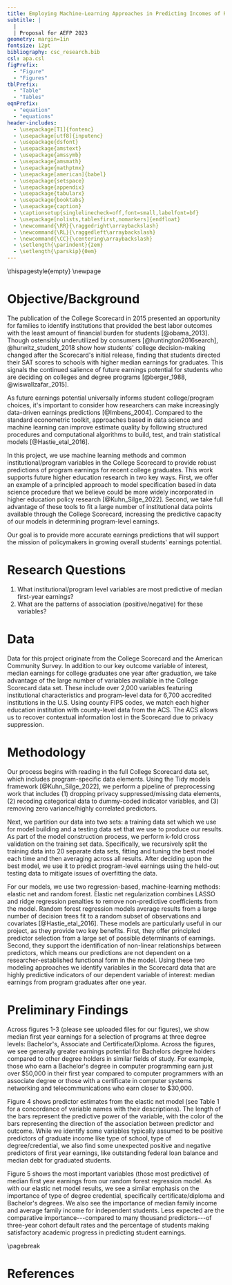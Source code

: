 ```yaml
---
title: Employing Machine-Learning Approaches in Predicting Incomes of Recent College Graduates
subtitle: |
  | 
  | Proposal for AEFP 2023
geometry: margin=1in
fontsize: 12pt
bibliography: csc_research.bib
csl: apa.csl
figPrefix:
  - "Figure"
  - "Figures"
tblPrefix:
  - "Table"
  - "Tables"
eqnPrefix:
  - "equation"
  - "equations"
header-includes:
  - \usepackage[T1]{fontenc}
  - \usepackage[utf8]{inputenc}
  - \usepackage{dsfont}
  - \usepackage{amstext}
  - \usepackage{amssymb}
  - \usepackage{amsmath}
  - \usepackage{mathptmx}
  - \usepackage[american]{babel}
  - \usepackage{setspace}
  - \usepackage{appendix}
  - \usepackage{tabularx}
  - \usepackage{booktabs}
  - \usepackage{caption}
  - \captionsetup{singlelinecheck=off,font=small,labelfont=bf}
  - \usepackage[nolists,tablesfirst,nomarkers]{endfloat}
  - \newcommand{\RR}{\raggedright\arraybackslash}
  - \newcommand{\RL}{\raggedleft\arraybackslash}
  - \newcommand{\CC}{\centering\arraybackslash}
  - \setlength{\parindent}{2em}
  - \setlength{\parskip}{0em}
---
```


<!-- first page settings -->
\thispagestyle{empty}
\newpage
<!-- \doublespacing --> 

# Objective/Background

The publication of the College Scorecard in 2015 presented an
opportunity for families to identify institutions that provided the
best labor outcomes with the least amount of financial burden for
students [@obama_2013]. Though ostensibly underutilized by consumers
[@huntington2016search], @hurwitz_student_2018 show how students'
college decision-making changed after the Scorecard's initial release,
finding that students directed their SAT scores to schools with higher
median earnings for graduates. This signals the continued salience of
future earnings potential for students who are deciding on colleges
and degree programs [@berger_1988, @wiswallzafar_2015].

As future earnings potential universally informs student
college/program choices, it's important to consider how researchers
can make increasingly data-driven earnings predictions
[@Imbens_2004]. Compared to the standard econometric toolkit,
approaches based in data science and machine learning can improve
estimate quality by following structured procedures and computational
algorithms to build, test, and train statistical models
[@Hastie_etal_2016].

In this project, we use machine learning methods and common
institutional/program variables in the College Scorecard to provide
robust predictions of program earnings for recent college
graduates. This work supports future higher education research in two
key ways. First, we offer an example of a principled approach to model
specification based in data science procedure that we believe could be
more widely incorporated in higher education policy research
[@Kuhn_Silge_2022]. Second, we take full advantage of these tools to
fit a large number of institutional data points available through the
College Scorecard, increasing the predictive capacity of our models in
determining program-level earnings.

Our goal is to provide more accurate earnings predictions that will
support the mission of policymakers in growing overall students'
earnings potential.

# Research Questions

1. What institutional/program level variables are most predictive of
          median first-year earnings?
2. What are the patterns of association (positive/negative) for these
          variables?
		  
# Data 

Data for this project originate from the College Scorecard and the
American Community Survey. In addition to our key outcome variable of
interest, median earnings for college graduates one year after
graduation, we take advantage of the large number of variables
available in the College Scorecard data set. These include over 2,000
variables featuring institutional characteristics and program-level
data for 6,700 accredited institutions in the U.S. Using county FIPS
codes, we match each higher education institution with county-level
data from the ACS. The ACS allows us to recover contextual information
lost in the Scorecard due to privacy suppression.

# Methodology

<!--  to build subsequent models, add models -->
<!-- to built workflow and fit the models to resampled data. We then -->
<!-- perform tuning for both models to ensure maximum predictive capacity. -->

Our process begins with reading in the full College Scorecard data
set, which includes program-specific data elements. Using the Tidy
models framework [@Kuhn_Silge_2022], we perform a pipeline of
preprocessing work that includes (1) dropping privacy
suppressed/missing data elements, (2) recoding categorical data to
dummy-coded indicator variables, and (3) removing zero variance/highly
correlated predictors.

Next, we partition our data into two sets: a training data set which
we use for model building and a testing data set that we use to
produce our results. As part of the model construction process, we
perform k-fold cross validation on the training set
data. Specifically, we recursively split the training data into 20
separate data sets, fitting and tuning the best model each time and
then averaging across all results. After deciding upon the best model,
we use it to predict program-level earnings using the held-out testing
data to mitigate issues of overfitting the data.

For our models, we use two regression-based, machine-learning methods:
elastic net and random forest. Elastic net regularization combines
LASSO and ridge regression penalties to remove non-predictive
coefficients from the model. Random forest regression models average
results from a large number of decision trees fit to a random subset
of observations and covariates [@Hastie_etal_2016]. These models are
particularly useful in our project, as they provide two key
benefits. First, they offer principled predictor selection from a
large set of possible determinants of earnings. Second, they support
the identification of non-linear relationships between predictors,
which means our predictions are not dependent on a
researcher-established functional form in the model. Using these two
modeling approaches we identify variables in the Scorecard data that
are highly predictive indicators of our dependent variable of
interest: median earnings from program graduates after one year.

# Preliminary Findings

Across figures 1-3 (please see uploaded files for our figures), we
show median first year earnings for a selection of programs at three
degree levels: Bachelor's, Associate and Certificate/Diploma. Across
the figures, we see generally greater earnings potential for Bachelors
degree holders compared to other degree holders in similar fields of
study. For example, those who earn a Bachelor's degree in computer
programming earn just over $50,000 in their first year compared to
computer programmers with an associate degree or those with a
certificate in computer systems networking and telecommunications who
earn closer to $30,000.

Figure 4 shows predictor estimates from the elastic net model (see
Table 1 for a concordance of variable names with their
descriptions). The length of the bars represent the predictive power
of the variable, with the color of the bars representing the direction
of the association between predictor and outcome. While we identify
some variables typically assumed to be positive predictors of graduate
income like type of school, type of degree/credential, we also find
some unexpected positive and negative predictors of first year
earnings, like outstanding federal loan balance and median debt for
graduated students.

<!-- Both the elastic net and random forest regression models produced -->
<!-- estimates to inform the predictive capabilities of certain -->
<!-- program/institutional characteristics. -->

Figure 5 shows the most important variables (those most predictive) of
median first year earnings from our random forest regression model. As
with our elastic net model results, we see a similar emphasis on the
importance of type of degree credential, specifically
certificate/diploma and Bachelor's degrees. We also see the importance
of median family income and average family income for independent
students. Less expected are the comparative importance---compared to
many thousand predictors---of three-year cohort default rates and the
percentage of students making satisfactory academic progress in
predicting student earnings.


<!-- Ultimately, this project serves not only as a new venture that -->
<!-- coalesces machine learning and higher education research to estimate -->
<!-- student earnings, but has the potential to provide more accurate -->
<!-- estimates of first year program-level earnings than would otherwise be -->
<!-- achieved through typical econometric approaches. -->

\pagebreak
# References


